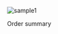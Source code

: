 ![sample1](https://github.com/imkarvendhan/imkarvendhan.github.io/assets/139115888/d6917086-93f4-4767-8c85-90f19a1b0ff6)

Order summary
